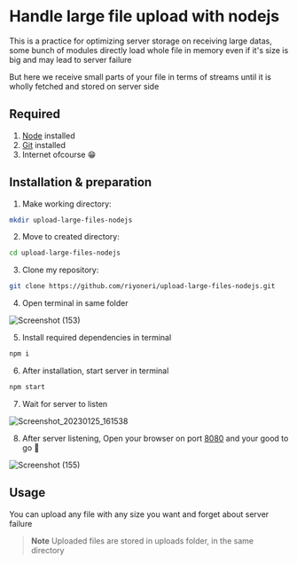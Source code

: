 # Handle large file upload with nodejs

This is a practice for optimizing server storage on receiving large datas, 
some bunch of modules directly load whole file in memory even if it's size is big and may lead to server failure

But here we receive small parts of your file in terms of streams until it is wholly fetched and stored on server side

## Required
1. [Node](https://nodejs.org/en/) installed
2. [Git](https://git-scm.com/downloads) installed
2. Internet ofcourse 😁

## Installation & preparation
01. Make working directory:
```bash
mkdir upload-large-files-nodejs
```
02. Move to created directory:
```bash
cd upload-large-files-nodejs
```
03. Clone my repository:
```bash
git clone https://github.com/riyoneri/upload-large-files-nodejs.git
```
04. Open terminal in same folder

![Screenshot (153)](https://user-images.githubusercontent.com/113932119/214582481-a93c478a-5b59-4da8-a684-25680394ce46.png)

05. Install required dependencies in terminal
```bash
npm i
```
06. After installation, start server in terminal
```bash
npm start
```
07. Wait for server to listen

![Screenshot_20230125_161538](https://user-images.githubusercontent.com/113932119/214586959-a3a76569-2254-45c3-8c12-2abe7dc61358.png)

08. After server listening, Open your browser on port [8080](http://localhost:8080/) and your good to go 🏹

![Screenshot (155)](https://user-images.githubusercontent.com/113932119/214584689-991103c5-b5d3-45a4-b4e6-6ddf2011e00b.png)

## Usage
You can upload any file with any size you want and forget about server failure

> **Note**
> Uploaded files are stored in uploads folder, in the same directory
